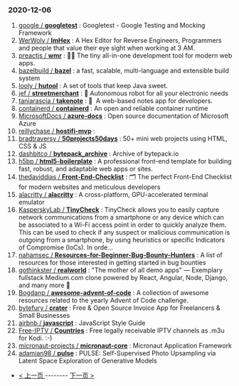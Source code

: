 ### 2020-12-06 
1. [
        google /
**googletest**](https://github.com/google/googletest) : Googletest - Google Testing and Mocking Framework
1. [
        WerWolv /
**ImHex**](https://github.com/WerWolv/ImHex) : A Hex Editor for Reverse Engineers, Programmers and people that value their eye sight when working at 3 AM.
1. [
        preactjs /
**wmr**](https://github.com/preactjs/wmr) : 👩‍🚀 The tiny all-in-one development tool for modern web apps.
1. [
        bazelbuild /
**bazel**](https://github.com/bazelbuild/bazel) : a fast, scalable, multi-language and extensible build system
1. [
        looly /
**hutool**](https://github.com/looly/hutool) : A set of tools that keep Java sweet.
1. [
        jef /
**streetmerchant**](https://github.com/jef/streetmerchant) : 🤖 Autonomous robot for all your electronic needs
1. [
        taniarascia /
**takenote**](https://github.com/taniarascia/takenote) : 📝 ‎ A web-based notes app for developers.
1. [
        containerd /
**containerd**](https://github.com/containerd/containerd) : An open and reliable container runtime
1. [
        MicrosoftDocs /
**azure-docs**](https://github.com/MicrosoftDocs/azure-docs) : Open source documentation of Microsoft Azure
1. [
        reillychase /
**hostifi-mvp**](https://github.com/reillychase/hostifi-mvp) : 
1. [
        bradtraversy /
**50projects50days**](https://github.com/bradtraversy/50projects50days) : 50+ mini web projects using HTML, CSS & JS
1. [
        dashbitco /
**bytepack_archive**](https://github.com/dashbitco/bytepack_archive) : Archive of bytepack.io
1. [
        h5bp /
**html5-boilerplate**](https://github.com/h5bp/html5-boilerplate) : A professional front-end template for building fast, robust, and adaptable web apps or sites.
1. [
        thedaviddias /
**Front-End-Checklist**](https://github.com/thedaviddias/Front-End-Checklist) : 🗂 The perfect Front-End Checklist for modern websites and meticulous developers
1. [
        alacritty /
**alacritty**](https://github.com/alacritty/alacritty) : A cross-platform, GPU-accelerated terminal emulator
1. [
        KasperskyLab /
**TinyCheck**](https://github.com/KasperskyLab/TinyCheck) : TinyCheck allows you to easily capture network communications from a smartphone or any device which can be associated to a Wi-Fi access point in order to quickly analyze them. This can be used to check if any suspect or malicious communication is outgoing from a smartphone, by using heuristics or specific Indicators of Compromise (IoCs). In orde…
1. [
        nahamsec /
**Resources-for-Beginner-Bug-Bounty-Hunters**](https://github.com/nahamsec/Resources-for-Beginner-Bug-Bounty-Hunters) : A list of resources for those interested in getting started in bug bounties
1. [
        gothinkster /
**realworld**](https://github.com/gothinkster/realworld) : "The mother of all demo apps" — Exemplary fullstack Medium.com clone powered by React, Angular, Node, Django, and many more 🏅
1. [
        Bogdanp /
**awesome-advent-of-code**](https://github.com/Bogdanp/awesome-advent-of-code) : A collection of awesome resources related to the yearly Advent of Code challenge.
1. [
        bytefury /
**crater**](https://github.com/bytefury/crater) : Free & Open Source Invoice App for Freelancers & Small Businesses
1. [
        airbnb /
**javascript**](https://github.com/airbnb/javascript) : JavaScript Style Guide
1. [
        Free-IPTV /
**Countries**](https://github.com/Free-IPTV/Countries) : Free legally receivable IPTV channels as .m3u for Kodi. :-)
1. [
        micronaut-projects /
**micronaut-core**](https://github.com/micronaut-projects/micronaut-core) : Micronaut Application Framework
1. [
        adamian98 /
**pulse**](https://github.com/adamian98/pulse) : PULSE: Self-Supervised Photo Upsampling via Latent Space Exploration of Generative Models 

- [ < 上一页 ](https://github.com/able8/github-trending-daily-record/blob/master/2020-12-05.md) -------- [ 下一页 > ](https://github.com/able8/github-trending-daily-record/blob/master/2020-12-07.md)